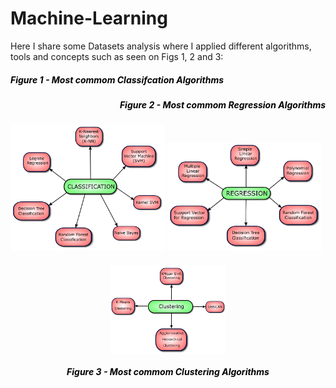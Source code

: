 # Machine-Learning

Here I share some Datasets analysis where I applied different algorithms, tools and concepts such as seen on Figs 1, 2 and 3:

<h5  style="color:black;" align="left">Figure 1 - Most commom Classifcation Algorithms</h5>

  <h5 style="color:black;" align="right">Figure 2 - Most commom Regression Algorithms</h5>


<p float="left">
  <img src="./images/classification.png" width="49%" />
  <img src="./images/regression.png" width="49%" />
</p>



<a>
    <div style="margin: 20px;">
        <p align="middle">
            <img width="40%" align="middle" src="./images/clustering.png"/>
            <h5 style="color:black;" align="middle">Figure 3 - Most commom Clustering Algorithms</h5>
        </p>
    </div>
</a>
